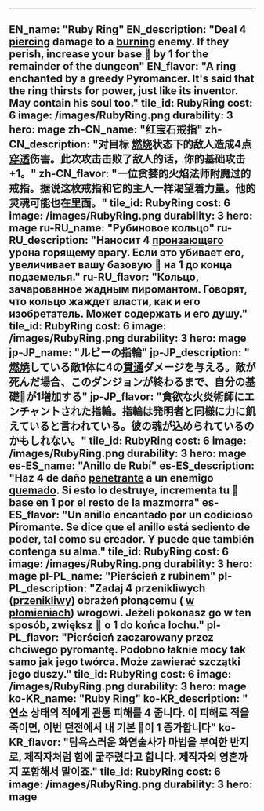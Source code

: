 ---

EN_name: "Ruby Ring"
EN_description: "Deal 4 <u>piercing</u> damage to a  <u>burning</u> enemy.  If they perish, increase your base 🔸 by 1 for the remainder of the dungeon"
EN_flavor: "A ring enchanted by a greedy Pyromancer. It's said that the ring thirsts for power, just like its inventor. May contain his soul too."
tile_id: RubyRing
cost: 6
image: /images/RubyRing.png
durability: 3
hero: mage
zh-CN_name: "红宝石戒指"
zh-CN_description: "对目标 <u>燃烧</u>状态下的敌人造成4点<u>穿透</u>伤害。此次攻击击败了敌人的话，你的基础攻击+1。"
zh-CN_flavor: "一位贪婪的火焰法师附魔过的戒指。据说这枚戒指和它的主人一样渴望着力量。他的灵魂可能也在里面。"
tile_id: RubyRing
cost: 6
image: /images/RubyRing.png
durability: 3
hero: mage
ru-RU_name: "Рубиновое кольцо"
ru-RU_description: "Наносит 4 <u>пронзающего</u> урона горящему врагу. Если это убивает его, увеличивает вашу базовую 🔸 на 1 до конца подземелья."
ru-RU_flavor: "Кольцо, зачарованное жадным пиромантом. Говорят, что кольцо жаждет власти, как и его изобретатель. Может содержать и его душу."
tile_id: RubyRing
cost: 6
image: /images/RubyRing.png
durability: 3
hero: mage
jp-JP_name: "ルビーの指輪"
jp-JP_description: " <u>燃焼</u>している敵1体に4の<u>貫通</u>ダメージを与える。敵が死んだ場合、このダンジョンが終わるまで、自分の基礎🔸が1増加する"
jp-JP_flavor: "貪欲な火炎術師にエンチャントされた指輪。指輪は発明者と同様に力に飢えていると言われている。彼の魂が込められているのかもしれない。"
tile_id: RubyRing
cost: 6
image: /images/RubyRing.png
durability: 3
hero: mage
es-ES_name: "Anillo de Rubí"
es-ES_description: "Haz 4 de daño <u>penetrante</u> a un enemigo  <u>quemado</u>. Si esto lo destruye, incrementa tu 🔸 base en 1 por el resto de la mazmorra"
es-ES_flavor: "Un anillo encantado por un codicioso Piromante. Se dice que el anillo está sediento de poder, tal como su creador. Y puede que también contenga su alma."
tile_id: RubyRing
cost: 6
image: /images/RubyRing.png
durability: 3
hero: mage
pl-PL_name: "Pierścień z rubinem"
pl-PL_description: "Zadaj 4 przenikliwych (<u>przenikliwy</u>) obrażeń płonącemu ( <u>w płomieniach</u>) wrogowi. Jeżeli pokonasz go w ten sposób, zwiększ 🔸 o 1 do końca lochu."
pl-PL_flavor: "Pierścień zaczarowany przez chciwego pyromantę. Podobno łaknie mocy tak samo jak jego twórca. Może zawierać szczątki jego duszy."
tile_id: RubyRing
cost: 6
image: /images/RubyRing.png
durability: 3
hero: mage
ko-KR_name: "Ruby Ring"
ko-KR_description: " <u>연소</u> 상태의 적에게 <u>관통</u> 피해를 4 줍니다. 이 피해로 적을 죽이면, 이번 던전에서 내 기본 🔸이 1 증가합니다"
ko-KR_flavor: "탐욕스러운 화염술사가 마법을 부여한 반지로, 제작자처럼 힘에 굶주렸다고 합니다. 제작자의 영혼까지 포함해서 말이죠."
tile_id: RubyRing
cost: 6
image: /images/RubyRing.png
durability: 3
hero: mage
---